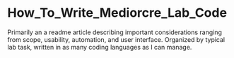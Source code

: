 # How_To_Write_Mediorcre_Lab_Code
Primarily an a readme article describing important considerations ranging from scope, usability, automation, and user interface. Organized by typical lab task, written in as many coding languages as I can manage.
